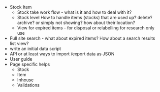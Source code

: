 - Stock Item 
  - Stock take work flow - what is it and how to deal with it?
  - Stock level How to handle items (stocks) that are used up? delete? archive? or simply not showing? how about their location? 
  - View for expired items - for disposal or relabelling for research only use
- Full site search - what about expired items? How about a search results list view?
- write an initial data script
- API or at least ways to import /export data as JSON
- User guide
- Page specific helps
  - Stock
  - Item
  - Inhouse
  - Validations